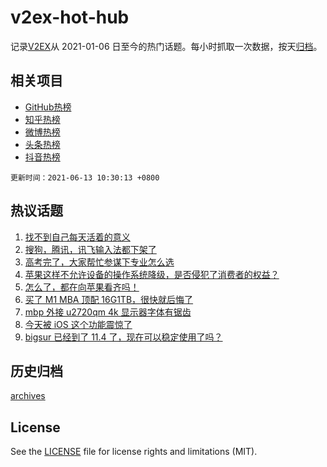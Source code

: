 # v2ex-hot-hub

 记录[V2EX](https://www.v2ex.com/)从 2021-01-06 日至今的热门话题。每小时抓取一次数据，按天[归档](archives)。
 
 ## 相关项目

- [GitHub热榜](https://github.com/lonnyzhang423/github-hot-hub)
- [知乎热榜](https://github.com/lonnyzhang423/zhihu-hot-hub)
- [微博热榜](https://github.com/lonnyzhang423/weibo-hot-hub)
- [头条热榜](https://github.com/lonnyzhang423/toutiao-hot-hub)
- [抖音热榜](https://github.com/lonnyzhang423/douyin-hot-hub)


 `更新时间：2021-06-13 10:30:13 +0800`

## 热议话题

1. [找不到自己每天活着的意义](https://www.v2ex.com/t/783089)
1. [搜狗，腾讯，讯飞输入法都下架了](https://www.v2ex.com/t/783055)
1. [高考完了，大家帮忙参谋下专业怎么选](https://www.v2ex.com/t/783083)
1. [苹果这样不允许设备的操作系统降级，是否侵犯了消费者的权益？](https://www.v2ex.com/t/783073)
1. [怎么了，都在向苹果看齐吗！](https://www.v2ex.com/t/783051)
1. [买了 M1 MBA 顶配 16G1TB，很快就后悔了](https://www.v2ex.com/t/783112)
1. [mbp 外接 u2720qm 4k 显示器字体有锯齿](https://www.v2ex.com/t/783056)
1. [今天被 iOS 这个功能震惊了](https://www.v2ex.com/t/783078)
1. [bigsur 已经到了 11.4 了，现在可以稳定使用了吗？](https://www.v2ex.com/t/783100)

## 历史归档

[archives](archives)

## License

See the [LICENSE](LICENSE) file for license rights and limitations (MIT).
